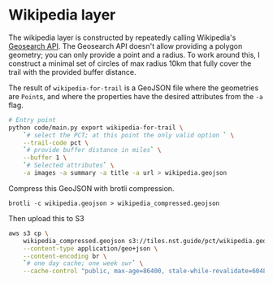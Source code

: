 # Wikipedia layer

The wikipedia layer is constructed by repeatedly calling Wikipedia's [Geosearch
API](https://www.mediawiki.org/wiki/API:Geosearch). The Geosearch API doesn't
allow providing a polygon geometry; you can only provide a point and a radius.
To work around this, I construct a minimal set of circles of max radius 10km
that fully cover the trail with the provided buffer distance.

The result of `wikipedia-for-trail` is a GeoJSON file where the geometries are
`Point`s, and where the properties have the desired attributes from the `-a`
flag.

```bash
# Entry point
python code/main.py export wikipedia-for-trail \
    `# select the PCT; at this point the only valid option ` \
    --trail-code pct \
    `# provide buffer distance in miles` \
    --buffer 1 \
    `# Selected attributes` \
    -a images -a summary -a title -a url > wikipedia.geojson
```

Compress this GeoJSON with brotli compression.
```
brotli -c wikipedia.geojson > wikipedia_compressed.geojson
```

Then upload this to S3
```bash
aws s3 cp \
    wikipedia_compressed.geojson s3://tiles.nst.guide/pct/wikipedia.geojson \
    --content-type application/geo+json \
    --content-encoding br \
    `# one day cache; one week swr` \
    --cache-control "public, max-age=86400, stale-while-revalidate=604800"
```
